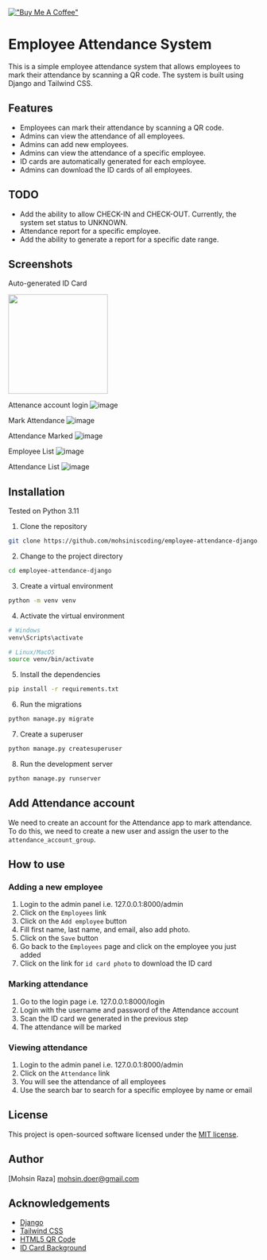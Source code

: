 [!["Buy Me A Coffee"](https://www.buymeacoffee.com/assets/img/custom_images/orange_img.png)](https://buymeacoffee.com/mohsinraza)


# Employee Attendance System

This is a simple employee attendance system that allows employees to mark their attendance by scanning a QR code. The system is built using Django and Tailwind CSS.

## Features
* Employees can mark their attendance by scanning a QR code.
* Admins can view the attendance of all employees.
* Admins can add new employees.
* Admins can view the attendance of a specific employee.
* ID cards are automatically generated for each employee.
* Admins can download the ID cards of all employees.

## TODO
* Add the ability to allow CHECK-IN and CHECK-OUT. Currently, the system set status to UNKNOWN.
* Attendance report for a specific employee.
* Add the ability to generate a report for a specific date range.

## Screenshots
Auto-generated ID Card

<img src="https://i.postimg.cc/qMXVP9dX/image.png" width="200">

Attenance account login
![image](https://i.postimg.cc/MH2N4YPF/image.png)

Mark Attendance
![image](https://i.postimg.cc/9F2sYJq4/image.png)

Attendance Marked
![image](https://i.postimg.cc/3xJ6PN1Y/image.png)

Employee List
![image](https://i.postimg.cc/28CXZyPh/image.png)

Attendance List
![image](https://i.postimg.cc/GpTMCyyw/image.png)

## Installation
Tested on Python 3.11

1. Clone the repository
```bash
git clone https://github.com/mohsiniscoding/employee-attendance-django.git
```

2. Change to the project directory
```bash
cd employee-attendance-django
```

3. Create a virtual environment
```bash
python -m venv venv
```

4. Activate the virtual environment
```bash
# Windows
venv\Scripts\activate

# Linux/MacOS
source venv/bin/activate
```

5. Install the dependencies
```bash
pip install -r requirements.txt
```

6. Run the migrations
```bash
python manage.py migrate
```

7. Create a superuser
```bash
python manage.py createsuperuser
```

8. Run the development server
```bash
python manage.py runserver
```

## Add Attendance account
We need to create an account for the Attendance app to mark attendance. To do this, we need to create a new user and assign the user to the `attendance_account_group`.

## How to use

### Adding a new employee
1. Login to the admin panel i.e. 127.0.0.1:8000/admin
2. Click on the `Employees` link
3. Click on the `Add employee` button
4. Fill first name, last name, and email, also add photo.
5. Click on the `Save` button
6. Go back to the `Employees` page and click on the employee you just added
7. Click on the link for `id card photo` to download the ID card

### Marking attendance
1. Go to the login page i.e. 127.0.0.1:8000/login
2. Login with the username and password of the Attendance account
3. Scan the ID card we generated in the previous step
4. The attendance will be marked

### Viewing attendance
1. Login to the admin panel i.e. 127.0.0.1:8000/admin
2. Click on the `Attendance` link
3. You will see the attendance of all employees
4. Use the search bar to search for a specific employee by name or email

## License
This project is open-sourced software licensed under the [MIT license](https://opensource.org/licenses/MIT).

## Author
[Mohsin Raza] mohsin.doer@gmail.com

## Acknowledgements
* [Django](https://www.djangoproject.com/)
* [Tailwind CSS](https://tailwindcss.com/)
* [HTML5 QR Code](https://github.com/mebjas/html5-qrcode)
* [ID Card Background](http://www.freepik.com)


